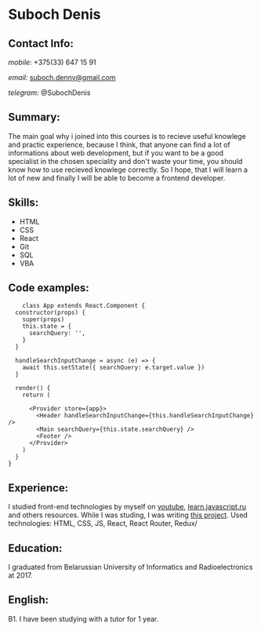 # Suboch Denis

## Contact Info: 

*mobile:* +375(33) 647 15 91 

*email:* suboch.denny@gmail.com

*telegram:* @SubochDenis

## Summary:

The main goal why i joined into this courses is to recieve useful knowlege and practic experience, because I think, that anyone can find a lot of informations about web development, but if you want to be a good specialist in the chosen speciality and don't waste your time, you should know how to use recieved knowlege correctly. So I hope, that I will learn a lot of new and finally I will be able to become a frontend developer.    

## Skills:
* HTML
* CSS
* React
* Git
* SQL
* VBA

## Code examples:
~~~
    class App extends React.Component {
  constructor(props) {
    super(props)
    this.state = {
      searchQuery: '',
    }
  }

  handleSearchInputChange = async (e) => {
    await this.setState({ searchQuery: e.target.value })
  }

  render() {
    return (

      <Provider store={app}>
        <Header handleSearchInputChange={this.handleSearchInputChange} />
        <Main searchQuery={this.state.searchQuery} />
        <Footer />
      </Provider>
    )
  }
}
~~~

## Experience:
 I studied front-end technologies by myself on [youtube](https://www.youtube.com/), [learn.javascript.ru](https://learn.javascript.ru/) and others resources. While I was studing, I was writing [this project](https://github.com/Icexes/Icexes.github.io). Used technologies: HTML, CSS, JS, React, React Router, Redux/
## Education:
I graduated from Belarussian University of Informatics and Radioelectronics at 2017.

## English: 
B1. I have been studying with a tutor for 1 year.